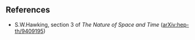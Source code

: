 

## References

* S.W.Hawking, section 3 of _The Nature of Space and Time_ ([arXiv:hep-th/9409195](http://arxiv.org/abs/hep-th/9409195))

